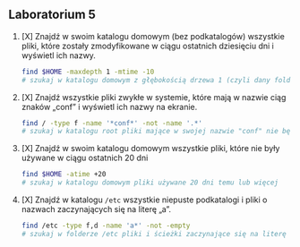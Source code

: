 ## Laboratorium 5

1. [X] Znajdź w swoim katalogu domowym (bez podkatalogów) wszystkie pliki, które zostały zmodyfikowane w ciągu ostatnich dziesięciu dni i wyświetl ich nazwy.

    ```sh
    find $HOME -maxdepth 1 -mtime -10
    # szukaj w katalogu domowym z głębokością drzewa 1 (czyli dany folder) pliki zmodyfikowane 10 dni temu lub mniej
    ```

1. [X] Znajdź wszystkie pliki zwykłe w systemie, które mają w nazwie ciąg znaków „conf” i wyświetl ich nazwy na ekranie.

    ```sh
    find / -type f -name '*conf*' -not -name '.*'
    # szukaj w katalogu root pliki mające w swojej nazwie "conf" nie będące plikami ukrytymi
    ```

1. [X] Znajdź w swoim katalogu domowym wszystkie pliki, które nie były używane w ciągu ostatnich 20 dni

    ```sh
    find $HOME -atime +20
    # szukaj w katalogu domowym pliki używane 20 dni temu lub więcej
    ```

1. [X] Znajdź w katalogu `/etc` wszystkie niepuste podkatalogi i pliki o nazwach zaczynających się na literę „a”.

    ```sh
    find /etc -type f,d -name 'a*' -not -empty
    # szukaj w folderze /etc pliki i ścieżki zaczynające się na literę 'a' nie będące puste
    ```